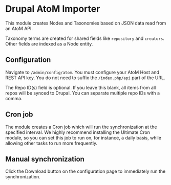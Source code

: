 # Drupal AtoM Importer

This module creates Nodes and Taxonomies based on JSON data read from an AtoM API.

Taxonomy terms are created for shared fields like `repository` and `creators`. Other fields are indexed as a Node entity.

## Configuration

Navigate to `/admin/config/atom`. You must configure your AtoM Host and REST API key. You do not need to suffix the `/index.php/api` part of the URL.

The Repo ID(s) field is optional. If you leave this blank, all items from all repos will be synced to Drupal. You can separate multiple repo IDs with a comma.

## Cron job

The module creates a Cron job which will run the synchronization at the specified interval. We highly recommend installing the Ultimate Cron module, so you can set this job to run on, for instance, a daily basis, while allowing other tasks to run more frequently.

## Manual synchronization

Click the Download button on the configuration page to immediately run the synchronization.
